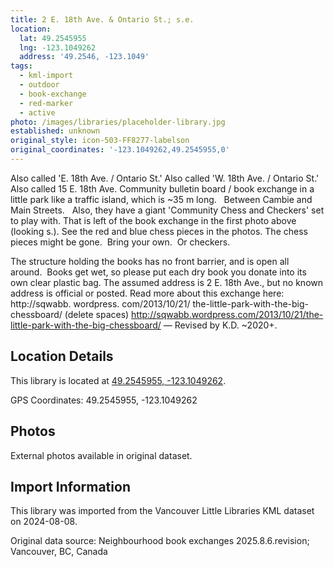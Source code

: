 ```yaml
---
title: 2 E. 18th Ave. & Ontario St.; s.e.
location:
  lat: 49.2545955
  lng: -123.1049262
  address: '49.2546, -123.1049'
tags:
  - kml-import
  - outdoor
  - book-exchange
  - red-marker
  - active
photo: /images/libraries/placeholder-library.jpg
established: unknown
original_style: icon-503-FF8277-labelson
original_coordinates: '-123.1049262,49.2545955,0'
---
```

Also called 'E. 18th Ave. / Ontario St.'
Also called 'W. 18th Ave. / Ontario St.'
Also called 15 E. 18th Ave.
Community bulletin board / book exchange 
in a little park like a traffic island,
which is ~35 m long.  
Between Cambie and Main Streets.  
Also, they have a giant 'Community Chess and Checkers' set to play with.
That is left of the book exchange
in the first photo above (looking s.).
See the red and blue chess pieces in the photos.
The chess pieces might be gone.  
Bring your own.  Or checkers.

The structure holding the books has no front barrier, and is open all around.  Books get wet, so please put each dry book you donate into its own clear plastic bag.
The assumed address is 2 E. 18th Ave., but no known address is official or posted.
Read more about this exchange here:
http://sqwabb. wordpress. com/2013/10/21/ the-little-park-with-the-big-chessboard/ (delete spaces)
http://sqwabb.wordpress.com/2013/10/21/the-little-park-with-the-big-chessboard/
— Revised by K.D. ~2020+.

## Location Details

This library is located at [49.2545955, -123.1049262](https://www.google.com/maps?q=49.2545955,-123.1049262).

GPS Coordinates: 49.2545955, -123.1049262

## Photos

External photos available in original dataset.

## Import Information

This library was imported from the Vancouver Little Libraries KML dataset on 2024-08-08.

Original data source: Neighbourhood book exchanges 2025.8.6.revision; Vancouver, BC, Canada
